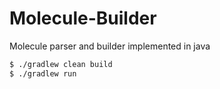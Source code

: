 # Molecule-Builder 
Molecule parser and builder implemented in java

```sh 
$ ./gradlew clean build
$ ./gradlew run
```
